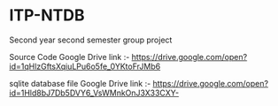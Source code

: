 # ITP-NTDB
Second year second semester group project

Source Code Google Drive link :- https://drive.google.com/open?id=1qHlzGftsXqiuLPu6o5fe_0YKtoFrJMb6

sqlite database file Google Drive link :- https://drive.google.com/open?id=1Hld8bJ7Db5DVY6_VsWMnkOnJ3X33CXY-
